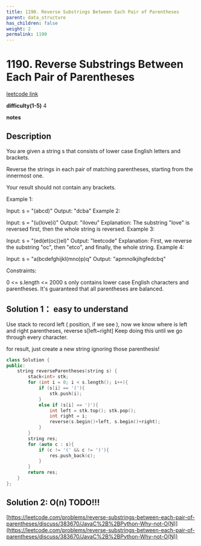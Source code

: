```yaml
---
title: 1190. Reverse Substrings Between Each Pair of Parentheses
parent: data_structure
has_children: false
weight: 2
permalink: 1190
---
```

# 1190. Reverse Substrings Between Each Pair of Parentheses
[leetcode link](https://leetcode.com/problems/reverse-substrings-between-each-pair-of-parentheses/)

**difficulty(1-5)** 
4

**notes**   


## Description
You are given a string s that consists of lower case English letters and brackets. 

Reverse the strings in each pair of matching parentheses, starting from the innermost one.

Your result should not contain any brackets.

 

Example 1:

Input: s = "(abcd)"
Output: "dcba"
Example 2:

Input: s = "(u(love)i)"
Output: "iloveu"
Explanation: The substring "love" is reversed first, then the whole string is reversed.
Example 3:

Input: s = "(ed(et(oc))el)"
Output: "leetcode"
Explanation: First, we reverse the substring "oc", then "etco", and finally, the whole string.
Example 4:

Input: s = "a(bcdefghijkl(mno)p)q"
Output: "apmnolkjihgfedcbq"
 

Constraints:

0 <= s.length <= 2000
s only contains lower case English characters and parentheses.
It's guaranteed that all parentheses are balanced.

## Solution 1： easy to understand
Use stack to record left ( position, if we see ), now we know where is left and right parentheses, reverse s[left~right]
Keep doing this until we go through every character.

for result, just create a new string ignoring those parenthesis!

```c++
class Solution {
public:
    string reverseParentheses(string s) {
        stack<int> stk;
        for (int i = 0; i < s.length(); i++){
            if (s[i] == '('){
                stk.push(i);
            }
            else if (s[i] == ')'){
                int left = stk.top(); stk.pop();
                int right = i;
                reverse(s.begin()+left, s.begin()+right);
            }
        }
        string res;
        for (auto c : s){
            if (c != '(' && c != ')'){
                res.push_back(c);
            }
        }
        return res;
    }
};
```

## Solution 2: O(n) TODO!!!
[https://leetcode.com/problems/reverse-substrings-between-each-pair-of-parentheses/discuss/383670/JavaC%2B%2BPython-Why-not-O(N)](https://leetcode.com/problems/reverse-substrings-between-each-pair-of-parentheses/discuss/383670/JavaC%2B%2BPython-Why-not-O(N))




